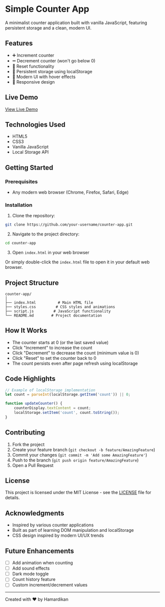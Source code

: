# Simple Counter App

A minimalist counter application built with vanilla JavaScript, featuring persistent storage and a clean, modern UI.

## Features

- ➕ Increment counter
- ➖ Decrement counter (won't go below 0)
- 🔄 Reset functionality
- 💾 Persistent storage using localStorage
- 🎨 Modern UI with hover effects
- 📱 Responsive design

## Live Demo

[View Live Demo](https://hamardikan.github.io/01-event-handler/) <!-- Add your GitHub Pages URL when deployed -->

## Technologies Used

- HTML5
- CSS3
- Vanilla JavaScript
- Local Storage API

## Getting Started

### Prerequisites

- Any modern web browser (Chrome, Firefox, Safari, Edge)

### Installation

1. Clone the repository:
```bash
git clone https://github.com/your-username/counter-app.git
```

2. Navigate to the project directory:
```bash
cd counter-app
```

3. Open `index.html` in your web browser

Or simply double-click the `index.html` file to open it in your default web browser.

## Project Structure

```
counter-app/
│
├── index.html          # Main HTML file
├── styles.css         # CSS styles and animations
├── script.js         # JavaScript functionality
└── README.md        # Project documentation
```

## How It Works

- The counter starts at 0 (or the last saved value)
- Click "Increment" to increase the count
- Click "Decrement" to decrease the count (minimum value is 0)
- Click "Reset" to set the counter back to 0
- The count persists even after page refresh using localStorage

## Code Highlights

```javascript
// Example of localStorage implementation
let count = parseInt(localStorage.getItem('count')) || 0;

function updateCounter() {
    counterDisplay.textContent = count;
    localStorage.setItem('count', count.toString());
}
```

## Contributing

1. Fork the project
2. Create your feature branch (`git checkout -b feature/AmazingFeature`)
3. Commit your changes (`git commit -m 'Add some AmazingFeature'`)
4. Push to the branch (`git push origin feature/AmazingFeature`)
5. Open a Pull Request

## License

This project is licensed under the MIT License - see the [LICENSE](LICENSE) file for details.

## Acknowledgments

- Inspired by various counter applications
- Built as part of learning DOM manipulation and localStorage
- CSS design inspired by modern UI/UX trends

## Future Enhancements

- [ ] Add animation when counting
- [ ] Add sound effects
- [ ] Dark mode toggle
- [ ] Count history feature
- [ ] Custom increment/decrement values

---
Created with ❤️ by Hamardikan
